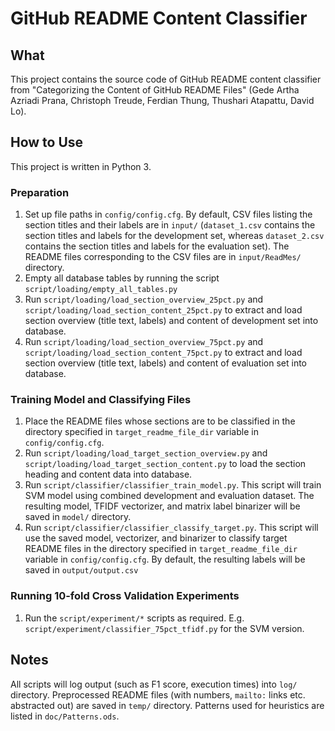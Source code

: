 # GitHub README Content Classifier

## What
This project contains the source code of GitHub README content classifier from "Categorizing the Content of GitHub README Files" (Gede Artha Azriadi Prana, Christoph Treude, Ferdian Thung, Thushari Atapattu, David Lo).

## How to Use
This project is written in Python 3.

### Preparation
1. Set up file paths in `config/config.cfg`. By default, CSV files listing the section titles and their labels are in `input/` (`dataset_1.csv` contains the section titles and labels for the development set, whereas `dataset_2.csv` contains the section titles and labels for the evaluation set). The README files corresponding to the CSV files are in `input/ReadMes/` directory. 
2. Empty all database tables by running the script `script/loading/empty_all_tables.py`
3. Run `script/loading/load_section_overview_25pct.py` and `script/loading/load_section_content_25pct.py` to extract and load section overview (title text, labels) and content of development set into database.
4. Run `script/loading/load_section_overview_75pct.py` and `script/loading/load_section_content_75pct.py` to extract and load section overview (title text, labels) and content of evaluation set into database. 

### Training Model and Classifying Files
1. Place the README files whose sections are to be classified in the directory specified in `target_readme_file_dir` variable in `config/config.cfg`.
2. Run `script/loading/load_target_section_overview.py` and `script/loading/load_target_section_content.py` to load the section heading and content data into database.
3. Run `script/classifier/classifier_train_model.py`. This script will train SVM model using combined development and evaluation dataset. The resulting model, TFIDF vectorizer, and matrix label binarizer will be saved in `model/` directory.
4. Run `script/classifier/classifier_classify_target.py`. This script will use the saved model, vectorizer, and binarizer to classify target README files in the directory specified in `target_readme_file_dir` variable in `config/config.cfg`. By default, the resulting labels will be saved in `output/output.csv`

### Running 10-fold Cross Validation Experiments
1. Run the `script/experiment/*` scripts as required. E.g. `script/experiment/classifier_75pct_tfidf.py` for the SVM version.

## Notes
All scripts will log output (such as F1 score, execution times) into `log/` directory. Preprocessed README files (with numbers, `mailto:` links etc. abstracted out) are saved in `temp/` directory. Patterns used for heuristics are listed in `doc/Patterns.ods`.